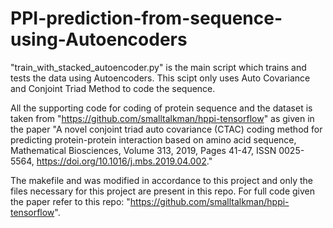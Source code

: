 # PPI-prediction-from-sequence-using-Autoencoders

"train_with_stacked_autoencoder.py" is the main script which trains and tests the data using Autoencoders. This scipt only uses Auto Covariance and Conjoint Triad Method to code the sequence.


All the supporting code for coding of protein sequence and the dataset is taken from "https://github.com/smalltalkman/hppi-tensorflow" as given in the paper "A novel conjoint triad auto covariance (CTAC) coding method for predicting protein-protein interaction based on amino acid sequence, Mathematical Biosciences, Volume 313, 2019, Pages 41-47, ISSN 0025-5564, https://doi.org/10.1016/j.mbs.2019.04.002." 

The makefile and was modified in accordance to this project and only the files necessary for this project are present in this repo. For full code given the paper refer to this repo: "https://github.com/smalltalkman/hppi-tensorflow".
